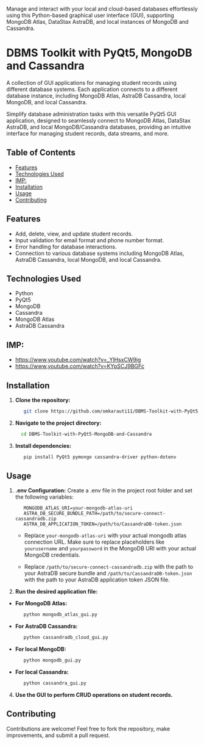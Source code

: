 Manage and interact with your local and cloud-based databases effortlessly using this Python-based graphical user interface (GUI), supporting MongoDB Atlas, DataStax AstraDB, and local instances of MongoDB and Cassandra.


# DBMS Toolkit with PyQt5, MongoDB and Cassandra

A collection of GUI applications for managing student records using different database systems. Each application connects to a different database instance, including MongoDB Atlas, AstraDB Cassandra, local MongoDB, and local Cassandra.

Simplify database administration tasks with this versatile PyQt5 GUI application, designed to seamlessly connect to MongoDB Atlas, DataStax AstraDB, and local MongoDB/Cassandra databases, providing an intuitive interface for managing student records, data streams, and more.

## Table of Contents

- [Features](#features)
- [Technologies Used](#technologies-used)
- [IMP:](#imp)
- [Installation](#installation)
- [Usage](#usage)
- [Contributing](#contributing)

## Features

- Add, delete, view, and update student records.
- Input validation for email format and phone number format.
- Error handling for database interactions.
- Connection to various database systems including MongoDB Atlas, AstraDB Cassandra, local MongoDB, and local Cassandra.

## Technologies Used

- Python
- PyQt5
- MongoDB
- Cassandra
- MongoDB Atlas
- AstraDB Cassandra

## IMP:


- https://www.youtube.com/watch?v=_YlHsxCW9ig
- https://www.youtube.com/watch?v=KYpSCJ9BGFc


## Installation

1. **Clone the repository:**

   ```bash
      git clone https://github.com/omkarauti11/DBMS-Toolkit-with-PyQt5-MongoDB-and-Cassandra.git
   ```

2. **Navigate to the project directory:**

   ```bash
     cd DBMS-Toolkit-with-PyQt5-MongoDB-and-Cassandra
   ```
   
3. **Install dependencies:**

   ```bash
      pip install PyQt5 pymongo cassandra-driver python-dotenv
   ```


## Usage

1. **.env Configuration:**
   Create a .env file in the project root folder and set the following variables:
    
   ```env
      MONGODB_ATLAS_URI=your-mongodb-atlas-uri
      ASTRA_DB_SECURE_BUNDLE_PATH=/path/to/secure-connect-cassandradb.zip
      ASTRA_DB_APPLICATION_TOKEN=/path/to/CassandraDB-token.json
   ```   

   - Replace `your-mongodb-atlas-uri` with your actual mongodb atlas connection URL. Make sure to replace placeholders like `yourusername` and `yourpassword` in the MongoDB URI with your actual MongoDB credentials.

   - Replace `/path/to/secure-connect-cassandradb.zip` with the path to your AstraDB secure bundle and `/path/to/CassandraDB-token.json` with the path to your AstraDB application token JSON file.
      
3. **Run the desired application file:**
   
  - **For MongoDB Atlas:**
    
    ```bash
       python mongodb_atlas_gui.py
    ```
    
  - **For AstraDB Cassandra:**
    
    ```bash
       python cassandradb_cloud_gui.py
    ```
  
  - **For local MongoDB:**
    
    ```bash
       python mongodb_gui.py
    ```
    
  - **For local Cassandra:** 

    ```bash
       python cassandra_gui.py
    ```
  
4. **Use the GUI to perform CRUD operations on student records.**


## Contributing

Contributions are welcome! Feel free to fork the repository, make improvements, and submit a pull request. 
